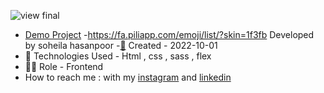 ![view final](https://soheilahpb.github.io/Programming-Template/)
 - [Demo Project](https://soheilahpb.github.io/Programming-Template/)
-https://fa.piliapp.com/emoji/list/?skin=1f3fb Developed by soheila hasanpoor
-<a href="https://fa.piliapp.com/emoji/list/?skin=1f3fb" class="active">📅</a> Created - 2022-10-01
- 🤖 Technologies Used - Html , css , sass , flex
- 🤖🤖 Role - Frontend
- How to reach me : with my 
[instagram](https://www.instagram.com/soheila_hasanpoor_web) and 
[linkedin](https://www.linkedin.com/in/soheila-hasanpoor-8b2903273/)

